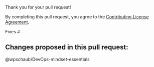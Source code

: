 Thank you for your pull request!

By completing this pull request, you agree to the [Contributing License Agreement](https://github.com/wpschaub/DevOps-mindset-essentials/blob/master/.github/CLA.md).

Fixes # .

Changes proposed in this pull request:  
- 

@wpschaub/DevOps-mindset-essentials 